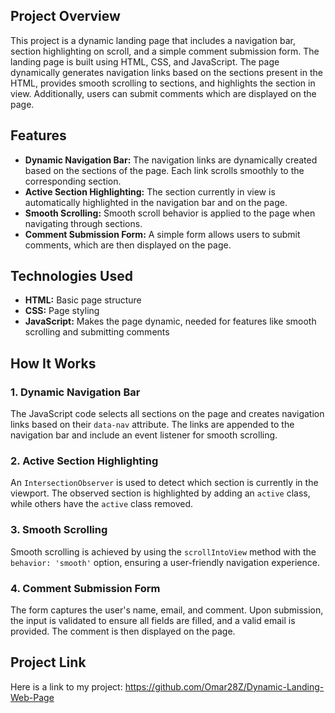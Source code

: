 ## Project Overview

This project is a dynamic landing page that includes a navigation bar, section highlighting on scroll, and a simple comment submission form. The landing page is built using HTML, CSS, and JavaScript. The page dynamically generates navigation links based on the sections present in the HTML, provides smooth scrolling to sections, and highlights the section in view. Additionally, users can submit comments which are displayed on the page.

## Features

- **Dynamic Navigation Bar:** The navigation links are dynamically created based on the sections of the page. Each link scrolls smoothly to the corresponding section.
- **Active Section Highlighting:** The section currently in view is automatically highlighted in the navigation bar and on the page.
- **Smooth Scrolling:** Smooth scroll behavior is applied to the page when navigating through sections.
- **Comment Submission Form:** A simple form allows users to submit comments, which are then displayed on the page.

## Technologies Used

- **HTML:** Basic page structure
- **CSS:** Page styling
- **JavaScript:** Makes the page dynamic, needed for features like smooth scrolling and submitting comments

## How It Works

### 1. Dynamic Navigation Bar

The JavaScript code selects all sections on the page and creates navigation links based on their `data-nav` attribute. The links are appended to the navigation bar and include an event listener for smooth scrolling.

### 2. Active Section Highlighting

An `IntersectionObserver` is used to detect which section is currently in the viewport. The observed section is highlighted by adding an `active` class, while others have the `active` class removed.

### 3. Smooth Scrolling

Smooth scrolling is achieved by using the `scrollIntoView` method with the `behavior: 'smooth'` option, ensuring a user-friendly navigation experience.

### 4. Comment Submission Form

The form captures the user's name, email, and comment. Upon submission, the input is validated to ensure all fields are filled, and a valid email is provided. The comment is then displayed on the page.

## Project Link

Here is a link to my project:
    https://github.com/Omar28Z/Dynamic-Landing-Web-Page
